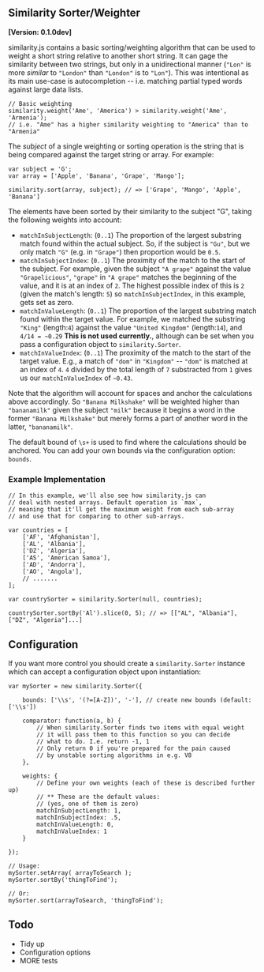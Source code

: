 ## Similarity Sorter/Weighter

**[Version: 0.1.0dev]**

similarity.js contains a basic sorting/weighting algorithm that can be used to weight a short string relative to another short string. It can gage the similarity between two strings, but only in a unidirectional manner (`"Lon"` is more *similar* to `"London"` than `"London"` is to `"Lon"`). This was intentional as its main use-case is autocompletion -- i.e. matching partial typed words against large data lists.

	// Basic weighting
	similarity.weight('Ame', 'America') > similarity.weight('Ame', 'Armenia');
	// i.e. "Ame" has a higher similarity weighting to "America" than to "Armenia"

The *subject* of a single weighting or sorting operation is the string that is being compared against the target string or array. For example:

    var subject = 'G';
    var array = ['Apple', 'Banana', 'Grape', 'Mango'];

    similarity.sort(array, subject); // => ['Grape', 'Mango', 'Apple', 'Banana']

The elements have been sorted by their similarity to the subject "G", taking the following weights into account:

 * `matchInSubjectLength`: (`0..1`) The proportion of the largest substring match found within the actual subject. So, if the subject is `"Gu"`, but we only match `"G"` (e.g. in `"Grape"`) then proportion would be `0.5`.
 * `matchInSubjectIndex`: (`0..1`) The proximity of the match to the start of the subject. For example, given the subject `"A grape"` against the value `"Grapelicious"`, `"grape"` in `"A grape"` matches the beginning of the value, and it is at an index of `2`. The highest possible index of this is `2` (given the match's length: `5`) so `matchInSubjectIndex`, in this example, gets set as zero.
 * `matchInValueLength`: (`0..1`) The proportion of the largest substring match found within the target value. For example, we matched the substring `"King"` (length:`4`) against the value `"United Kingdom"` (length:`14`), and `4/14 = ~0.29` **This is not used currently.**, although can be set when you pass a configuration object to `similarity.Sorter`.
 * `matchInValueIndex`: (`0..1`) The proximity of the match to the start of the target value. E.g., a match of `"dom"` in `"Kingdom"` -- `"dom"` is matched at an index of `4`. `4` divided by the total length of `7` substracted from `1` gives us our `matchInValueIndex` of `~0.43`.

Note that the algorithm will account for spaces and anchor the calculations above accordingly. So `"Banana Milkshake"` will be weighted higher than `"bananamilk"` given the subject `"milk"` because it begins a word in the former `"Banana Milkshake"` but merely forms a part of another word in the latter, `"bananamilk"`.

The default bound of `\s+` is used to find where the calculations should be anchored. You can add your own bounds via the configuration option: `bounds`.

### Example Implementation

	// In this example, we'll also see how similarity.js can
	// deal with nested arrays. Default operation is `max`,
	// meaning that it'll get the maximum weight from each sub-array
	// and use that for comparing to other sub-arrays.

	var countries = [
		['AF', 'Afghanistan'],
		['AL', 'Albania'],
		['DZ', 'Algeria'],
		['AS', 'American Samoa'],
		['AD', 'Andorra'],
		['AO', 'Angola'],
		// .......
	];

	var countrySorter = similarity.Sorter(null, countries);

	countrySorter.sortBy('Al').slice(0, 5); // => [["AL", "Albania"], ["DZ", "Algeria"]...]

## Configuration

If you want more control you should create a `similarity.Sorter` instance which can accept a configuration object upon instantiation:

	var mySorter = new similarity.Sorter({

		bounds: ['\\s', '(?=[A-Z])', '-'], // create new bounds (default: ['\\s'])

		comparator: function(a, b) {
			// When similarity.Sorter finds two items with equal weight
			// it will pass them to this function so you can decide 
			// what to do. I.e. return -1, 1
			// Only return 0 if you're prepared for the pain caused 
			// by unstable sorting algorithms in e.g. V8
		},

		weights: {
			// Define your own weights (each of these is described further up)
			// ** These are the default values:
			// (yes, one of them is zero)
			matchInSubjectLength: 1,
			matchInSubjectIndex: .5,
			matchInValueLength: 0,
			matchInValueIndex: 1
		}

	});

	// Usage:
	mySorter.setArray( arrayToSearch );
	mySorter.sortBy('thingToFind');

	// Or:
	mySorter.sort(arrayToSearch, 'thingToFind');

## Todo

 * Tidy up
 * Configuration options
 * MORE tests